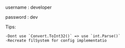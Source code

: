 username : developer

password : dev

Tips:

	-Dont use `Convert.ToInt32()` => use `int.Parse()`
	-Recreate filSystem for config implementatio